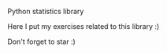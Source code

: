 Python statistics library


Here I put my exercises related to this library :)

Don't forget to star :)